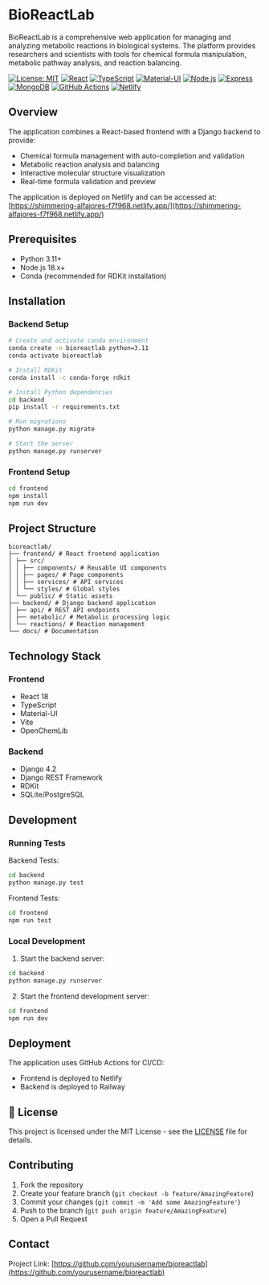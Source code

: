 # BioReactLab

BioReactLab is a comprehensive web application for managing and analyzing metabolic reactions in biological systems. The platform provides researchers and scientists with tools for chemical formula manipulation, metabolic pathway analysis, and reaction balancing.

[![License: MIT](https://img.shields.io/badge/License-MIT-yellow.svg)](https://opensource.org/licenses/MIT)
[![React](https://img.shields.io/badge/React-61DAFB?style=flat&logo=react&logoColor=white)](https://reactjs.org/)
[![TypeScript](https://img.shields.io/badge/TypeScript-007ACC?style=flat&logo=typescript&logoColor=white)](https://www.typescriptlang.org/)
[![Material-UI](https://img.shields.io/badge/Material--UI-0081CB?style=flat&logo=material-ui&logoColor=white)](https://mui.com/)
[![Node.js](https://img.shields.io/badge/Node.js-339933?style=flat&logo=node.js&logoColor=white)](https://nodejs.org/)
[![Express](https://img.shields.io/badge/Express-000000?style=flat&logo=express&logoColor=white)](https://expressjs.com/)
[![MongoDB](https://img.shields.io/badge/MongoDB-47A248?style=flat&logo=mongodb&logoColor=white)](https://www.mongodb.com/)
[![GitHub Actions](https://img.shields.io/badge/GitHub_Actions-2088FF?style=flat&logo=github-actions&logoColor=white)](https://github.com/features/actions)
[![Netlify](https://img.shields.io/badge/Netlify-00C7B7?style=flat&logo=netlify&logoColor=white)](https://www.netlify.com/)

## Overview

The application combines a React-based frontend with a Django backend to provide:
- Chemical formula management with auto-completion and validation
- Metabolic reaction analysis and balancing
- Interactive molecular structure visualization
- Real-time formula validation and preview


The application is deployed on Netlify and can be accessed at:
[https://shimmering-alfajores-f7f968.netlify.app/](https://shimmering-alfajores-f7f968.netlify.app/)

## Prerequisites

- Python 3.11+
- Node.js 18.x+
- Conda (recommended for RDKit installation)

## Installation

### Backend Setup

```bash
# Create and activate conda environment
conda create -n bioreactlab python=3.11
conda activate bioreactlab

# Install RDKit
conda install -c conda-forge rdkit

# Install Python dependencies
cd backend
pip install -r requirements.txt

# Run migrations
python manage.py migrate

# Start the server
python manage.py runserver
```

### Frontend Setup

```bash
cd frontend
npm install
npm run dev
```

## Project Structure
```
bioreactlab/
├── frontend/ # React frontend application
│ ├── src/
│ │ ├── components/ # Reusable UI components
│ │ ├── pages/ # Page components
│ │ ├── services/ # API services
│ │ └── styles/ # Global styles
│ └── public/ # Static assets
├── backend/ # Django backend application
│ ├── api/ # REST API endpoints
│ ├── metabolic/ # Metabolic processing logic
│ └── reactions/ # Reaction management
└── docs/ # Documentation
```

## Technology Stack

### Frontend
- React 18
- TypeScript
- Material-UI
- Vite
- OpenChemLib

### Backend
- Django 4.2
- Django REST Framework
- RDKit
- SQLite/PostgreSQL

## Development

### Running Tests

Backend Tests:
```bash
cd backend
python manage.py test
```

Frontend Tests:
```bash
cd frontend
npm run test
```

### Local Development

1. Start the backend server:
```bash
cd backend
python manage.py runserver
```

2. Start the frontend development server:
```bash
cd frontend
npm run dev
```

## Deployment

The application uses GitHub Actions for CI/CD:
- Frontend is deployed to Netlify
- Backend is deployed to Railway


## 📝 License

This project is licensed under the MIT License - see the [LICENSE](LICENSE) file for details.

## Contributing

1. Fork the repository
2. Create your feature branch (`git checkout -b feature/AmazingFeature`)
3. Commit your changes (`git commit -m 'Add some AmazingFeature'`)
4. Push to the branch (`git push origin feature/AmazingFeature`)
5. Open a Pull Request

## Contact

Project Link: [https://github.com/yourusername/bioreactlab](https://github.com/yourusername/bioreactlab)